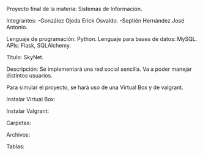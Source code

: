 Proyecto final de la matería: Sistemas de Información.

Integrantes:
    -González Ojeda Erick Osvaldo.
    -Septién Hernández José Antonio.

Lenguaje de programación: Python.
Lenguaje para bases de datos: MySQL.
APIs: Flask, SQLAlchemy.

Título: SkyNet.

Descripción:
Se implementará una red social sencilla. Va a poder manejar distintos
usuarios.

Para simular el proyecto, se hará uso de una Virtual Box y de valgrant.

Instalar Virtual Box:

Instalar Valgrant:

Carpetas:

Archivos:

Tablas:
